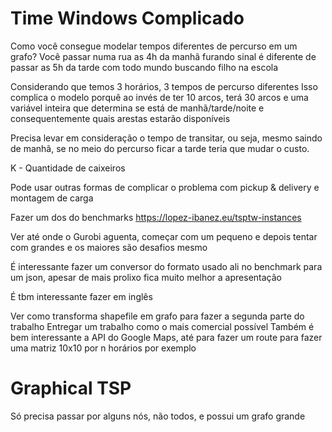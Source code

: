 # Time Windows Complicado
Como você consegue modelar tempos diferentes de percurso em um grafo?
	Você passar numa rua as 4h da manhã furando sinal é diferente de passar as 5h da tarde com todo mundo buscando filho na escola

Considerando que temos 3 horários, 3 tempos de percurso diferentes
Isso complica o modelo porquê ao invés de ter 10 arcos, terá 30 arcos e uma variável inteira que determina se está de manhã/tarde/noite e consequentemente quais arestas estarão disponíveis

Precisa levar em consideração o tempo de transitar, ou seja, mesmo saindo de manhã, se no meio do percurso ficar a tarde teria que mudar o custo.

K - Quantidade de caixeiros

Pode usar outras formas de complicar o problema com pickup & delivery e montagem de carga

Fazer um dos do benchmarks
https://lopez-ibanez.eu/tsptw-instances

Ver até onde o Gurobi aguenta, começar com um pequeno e depois tentar com grandes e os maiores são desafios mesmo

É interessante fazer um conversor do formato usado ali no benchmark para um json, apesar de mais prolixo fica muito melhor a apresentação

É tbm interessante fazer em inglês

Ver como transforma shapefile em grafo para fazer a segunda parte do trabalho
Entregar um trabalho como o mais comercial possível
Também é bem interessante a API do Google Maps, até para fazer um route para fazer uma matriz 10x10 por n horários por exemplo
# Graphical TSP
Só precisa passar por alguns nós, não todos, e possui um grafo grande


